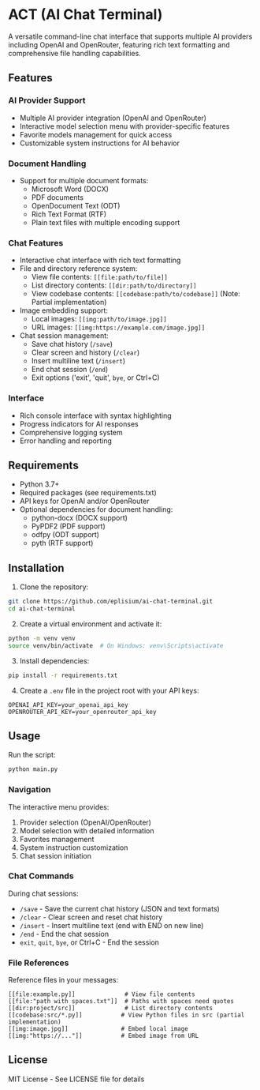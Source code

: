 # ACT (AI Chat Terminal)

A versatile command-line chat interface that supports multiple AI providers including OpenAI and OpenRouter, featuring rich text formatting and comprehensive file handling capabilities.

## Features

### AI Provider Support
- Multiple AI provider integration (OpenAI and OpenRouter)
- Interactive model selection menu with provider-specific features
- Favorite models management for quick access
- Customizable system instructions for AI behavior

### Document Handling
- Support for multiple document formats:
  - Microsoft Word (DOCX)
  - PDF documents
  - OpenDocument Text (ODT)
  - Rich Text Format (RTF)
  - Plain text files with multiple encoding support

### Chat Features
- Interactive chat interface with rich text formatting
- File and directory reference system:
  - View file contents: `[[file:path/to/file]]`
  - List directory contents: `[[dir:path/to/directory]]`
  - View codebase contents: `[[codebase:path/to/codebase]]` (Note: Partial implementation)
- Image embedding support:
  - Local images: `[[img:path/to/image.jpg]]`
  - URL images: `[[img:https://example.com/image.jpg]]`
- Chat session management:
  - Save chat history (`/save`)
  - Clear screen and history (`/clear`)
  - Insert multiline text (`/insert`)
  - End chat session (`/end`)
  - Exit options ('exit', 'quit', `bye`, or Ctrl+C)

### Interface
- Rich console interface with syntax highlighting
- Progress indicators for AI responses
- Comprehensive logging system
- Error handling and reporting

## Requirements

- Python 3.7+
- Required packages (see requirements.txt)
- API keys for OpenAI and/or OpenRouter
- Optional dependencies for document handling:
  - python-docx (DOCX support)
  - PyPDF2 (PDF support)
  - odfpy (ODT support)
  - pyth (RTF support)

## Installation

1. Clone the repository:
```bash
git clone https://github.com/eplisium/ai-chat-terminal.git
cd ai-chat-terminal
```

2. Create a virtual environment and activate it:
```bash
python -m venv venv
source venv/bin/activate  # On Windows: venv\Scripts\activate
```

3. Install dependencies:
```bash
pip install -r requirements.txt
```

4. Create a `.env` file in the project root with your API keys:
```
OPENAI_API_KEY=your_openai_api_key
OPENROUTER_API_KEY=your_openrouter_api_key
```

## Usage

Run the script:
```bash
python main.py
```

### Navigation
The interactive menu provides:
1. Provider selection (OpenAI/OpenRouter)
2. Model selection with detailed information
3. Favorites management
4. System instruction customization
5. Chat session initiation

### Chat Commands
During chat sessions:
- `/save` - Save the current chat history (JSON and text formats)
- `/clear` - Clear screen and reset chat history
- `/insert` - Insert multiline text (end with END on new line)
- `/end` - End the chat session
- `exit`, `quit`, `bye`, or Ctrl+C - End the session

### File References
Reference files in your messages:
```
[[file:example.py]]              # View file contents
[[file:"path with spaces.txt"]]  # Paths with spaces need quotes
[[dir:project/src]]              # List directory contents
[[codebase:src/*.py]]           # View Python files in src (partial implementation)
[[img:image.jpg]]               # Embed local image
[[img:"https://..."]]           # Embed image from URL
```

## License

MIT License - See LICENSE file for details 